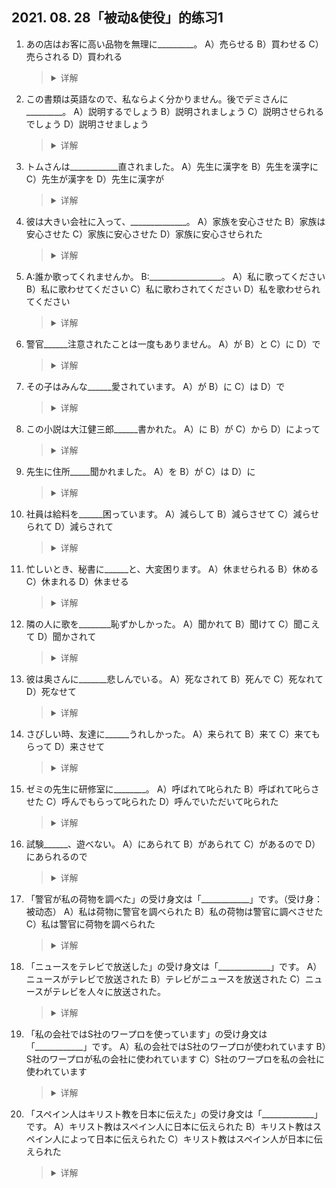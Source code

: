 ## 2021. 08. 28「被动&使役」的练习1
1. あの店はお客に高い品物を無理に_________。
A）売らせる
B）買わせる
C）売らされる
D）買われる
    ><details>
    ><summary>
    >详解</summary>
    >
    >**答案**：B
    **解析**：
    </details>

2. この書類は英語なので、私ならよく分かりません。後でデミさんに_________。
A）説明するでしょう
B）説明されましょう
C）説明させられるでしょう
D）説明させましょう
    ><details>
    ><summary>
    >详解</summary>
    >
    >**答案**：D
    **解析**：
    </details>

3. トムさんは____________直されました。
A）先生に漢字を
B）先生を漢字に
C）先生が漢字を
D）先生に漢字が
    ><details>
    ><summary>
    >详解</summary>
    >
    >**答案**：A
    **解析**：
    </details>

4. 彼は大きい会社に入って、______________。
A）家族を安心させた
B）家族は安心させた
C）家族に安心させた
D）家族に安心させられた
    ><details>
    ><summary>
    >详解</summary>
    >
    >**答案**：A
    **解析**：
    </details>

5. A:誰か歌ってくれませんか。
B:__________________。
A）私に歌ってください
B）私に歌わせてください
C）私に歌わされてください
D）私を歌わせられてください
    ><details>
    ><summary>
    >详解</summary>
    >
    >**答案**：B
    **解析**：
    </details>

6. 警官______注意されたことは一度もありません。
A）が
B）と
C）に
D）で
    ><details>
    ><summary>
    >详解</summary>
    >
    >**答案**：C
    **解析**：
    </details>

7. その子はみんな______愛されています。
A）が
B）に
C）は
D）で
    ><details>
    ><summary>
    >详解</summary>
    >
    >**答案**：B
    **解析**：
    </details>

8. この小説は大江健三郎______書かれた。
A）に
B）が
C）から
D）によって
    ><details>
    ><summary>
    >详解</summary>
    >
    >**答案**：D
    **解析**：
    </details>

9. 先生に住所_____聞かれました。
A）を
B）が
C）は
D）に
    ><details>
    ><summary>
    >详解</summary>
    >
    >**答案**：A
    **解析**：
    </details>

10. 社員は給料を______困っています。
A）減らして
B）減らさせて
C）減らせられて
D）減らされて
    ><details>
    ><summary>
    >详解</summary>
    >
    >**答案**：D
    **解析**：
    </details>

11. 忙しいとき、秘書に______と、大変困ります。
A）休ませられる
B）休める
C）休まれる
D）休ませる
    ><details>
    ><summary>
    >详解</summary>
    >
    >**答案**：C
    **解析**：
    </details>

12. 隣の人に歌を________恥ずかしかった。
A）聞かれて
B）聞けて
C）聞こえて
D）聞かされて
    ><details>
    ><summary>
    >详解</summary>
    >
    >**答案**：A
    **解析**：
    </details>

13. 彼は奥さんに_______悲しんでいる。
A）死なされて
B）死んで
C）死なれて
D）死なせて
    ><details>
    ><summary>
    >详解</summary>
    >
    >**答案**：C
    **解析**：
    </details>

14. さびしい時、友達に______うれしかった。
A）来られて
B）来て
C）来てもらって
D）来させて
    ><details>
    ><summary>
    >详解</summary>
    >
    >**答案**：C
    **解析**：
    </details>

15. ゼミの先生に研修室に________。
A）呼ばれて叱られた
B）呼ばれて叱らさせた
C）呼んでもらって叱られた
D）呼んでいただいて叱られた
    ><details>
    ><summary>
    >详解</summary>
    >
    >**答案**：A
    **解析**：
    </details>

16. 試験______、遊べない。
A）にあられて
B）があられて
C）があるので
D）にあられるので
    ><details>
    ><summary>
    >详解</summary>
    >
    >**答案**：C
    **解析**：
    </details>

17. 「警官が私の荷物を調べた」の受け身文は「____________」です。（受け身：被动态）
A）私は荷物に警官を調べられた
B）私の荷物は警官に調べさせた
C）私は警官に荷物を調べられた
    ><details>
    ><summary>
    >详解</summary>
    >
    >**答案**：C
    **解析**：
    </details>

18. 「ニュースをテレビで放送した」の受け身文は「_____________」です。
A）ニュースがテレビで放送された
B）テレビがニュースを放送された
C）ニュースがテレビを人々に放送された。
    ><details>
    ><summary>
    >详解</summary>
    >
    >**答案**：A
    **解析**：
    </details>

19. 「私の会社ではS社のワープロを使っています」の受け身文は「____________」です。
A）私の会社ではS社のワープロが使われています
B）S社のワープロが私の会社に使われています
C）S社のワープロを私の会社に使われています
    ><details>
    ><summary>
    >详解</summary>
    >
    >**答案**：A
    **解析**：
    </details>

20. 「スペイン人はキリスト教を日本に伝えた」の受け身文は「_____________」です。
A）キリスト教はスペイン人に日本に伝えられた
B）キリスト教はスペイン人によって日本に伝えられた
C）キリスト教はスペイン人が日本に伝えられた
    ><details>
    ><summary>
    >详解</summary>
    >
    >**答案**：A
    **解析**：
    </details>
